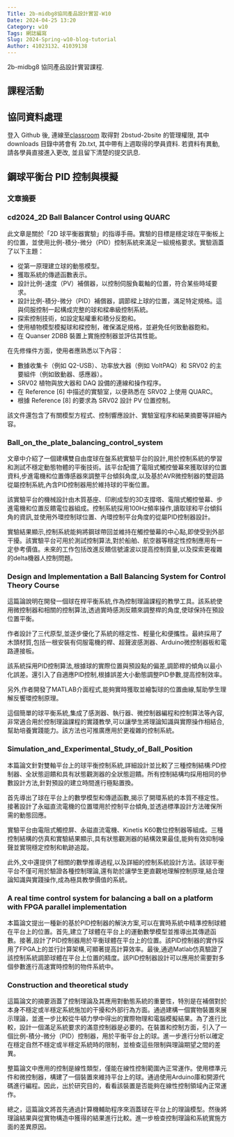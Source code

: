 ```yaml
---
Title: 2b-midbg8協同產品設計實習-W10
Date: 2024-04-25 13:20
Category: w10
Tags: 網誌編寫
Slug: 2024-Spring-w10-blog-tutorial
Author: 41023132、41039138
---
```


2b-midbg8 協同產品設計實習課程.

<!-- PELICAN_END_SUMMARY -->

## 課程活動
## 協同資料處理
登入 Github 後, 連線至[classroom](https://classroom.github.com/a/AHdsc5L1)  取得對 2bstud-2bsite 的管理權限, 其中 downloads 目錄中將會有 2b.txt, 其中帶有上週取得的學員資料. 若資料有異動, 請各學員直接進入更改, 並且留下清楚的提交訊息.

## 鋼球平衡台 PID 控制與模擬

### 文章摘要
### cd2024_2D Ball Balancer Control using QUARC

此文章是關於「2D 球平衡器實驗」的指導手冊。實驗的目標是穩定球在平衡板上的位置，並使用比例-積分-微分（PID）控制系統來滿足一組規格要求。實驗涵蓋了以下主題：
- 從第一原理建立球的動態模型。
- 獲取系統的傳遞函數表示。
- 設計比例-速度（PV）補償器，以控制伺服負載軸的位置，符合某些時域要求。
- 設計比例-積分-微分（PID）補償器，調節樑上球的位置，滿足特定規格。這與伺服控制一起構成完整的球和樑串級控制系統。
- 探索控制技術，如設定點權重和積分反飽和。
- 使用植物模型模擬球和樑控制，確保滿足規格，並避免任何致動器飽和。
- 在 Quanser 2DBB 裝置上實施控制器並評估其性能。

在先修條件方面，使用者應熟悉以下內容：
- 數據收集卡（例如 Q2-USB）、功率放大器（例如 VoltPAQ）和 SRV02 的主要組件（例如致動器、感應器）。
- SRV02 植物與放大器和 DAQ 設備的連線和操作程序。
- 在 Reference [6] 中描述的實驗室，以便熟悉在 SRV02 上使用 QUARC。
- 根據 Reference [8] 的要求為 SRV02 設計 PV 位置控制。

該文件還包含了有關模型方程式、控制響應設計、實驗室程序和結果摘要等詳細內容。


### Ball_on_the_plate_balancing_control_system 

  文章中介紹了一個建構雙自由度球在盤系統實驗平台的設計,用於控制系統的學習和測試不穩定動態物體的平衡技術。該平台配備了電阻式觸控螢幕來獲取球的位置資料,步進電機和位置傳感器來調整平台傾斜角度,以及基於AVR微控制器的雙迴路從屬控制系統,內含PID控制器用於維持球的平衡位置。
  
   該實驗平台的機械設計由木質基座、印刷成型的3D支撐塔、電阻式觸控螢幕、步進電機和位置反饋電位器組成。控制系統採用100Hz頻率操作,讀取球和平台傾斜角的資訊,並使用外環控制球位置、內環控制平台角度的從屬PID控制器設計。
   
   實驗結果顯示,控制系統能夠將鋼球帶回並維持在觸控螢幕的中心點,即使受到外部干擾。該實驗平台可用於測試控制算法,對於船舶、航空器等穩定性控制應用有一定參考價值。未來的工作包括改進反饋信號濾波以提高控制質量,以及探索更複雜的delta機器人控制問題。


### Design and Implementation a Ball Balancing System for Control Theory Course 

  這篇論說明在開發一個球在桿平衡系統,作為控制理論課程的教學工具。該系統使用微控制器和相關的控制算法,透過實時感測反饋來調整桿的角度,使球保持在預設位置平衡。

  作者設計了三代原型,並逐步優化了系統的穩定性、輕量化和便攜性。最終採用了木頭材質,包括一根安裝有伺服電機的桿、超聲波感測器、Arduino微控制器板和電路連接板。

  該系統採用PID控制算法,根據球的實際位置與預設點的偏差,調節桿的傾角以最小化誤差。還引入了自適應PID控制,根據誤差大小動態調整PID參數,提高控制效率。

  另外,作者開發了MATLAB介面程式,能夠實時獲取並繪製球的位置曲線,幫助學生理解反饗環控制原理。

  這個簡單的球平衡系統,集成了感測器、執行器、微控制器編程和控制算法等內容,非常適合用於控制理論課程的實踐教學,可以讓學生將理論知識與實際操作相結合,幫助培養實踐能力。該方法也可推廣應用於更複雜的控制系統。


### Simulation_and_Experimental_Study_of_Ball_Position 

  本篇論文針對雙軸平台上的球平衡控制系統,詳細設計並比較了三種控制結構:PD控制器、全狀態迴饋和具有狀態觀測器的全狀態迴饋。所有控制結構均採用相同的參數設計方法,針對預設的建立時間進行極點置換。

  首先導出了球在平台上的數學模型和傳遞函數,揭示了開環系統的本質不穩定性。接著設計了永磁直流電機的位置環用於控制平台傾角,並透過標準設計方法確保所需的動態回應。

  實驗平台由電阻式觸控屏、永磁直流電機、Kinetis K60數位控制器等組成。三種控制結構的仿真和實驗結果顯示,具有狀態觀測器的結構效果最佳,能夠有效抑制噪聲並實現穩定控制和軌跡追蹤。

  此外,文中還提供了相關的數學推導過程,以及詳細的控制系統設計方法。該球平衡平台不僅可用於驗證各種控制理論,還有助於讓學生更直觀地理解控制原理,結合理論知識與實踐操作,成為極具教學價值的系統。


### A real time control system for balancing a ball on a platform with FPGA parallel implementation

  本篇論文提出一種新的基於PID控制器的解決方案,可以在實時系統中精準控制球體在平台上的位置。首先,建立了球體在平台上的運動數學模型並推導出其傳遞函數。接著,設計了PID控制器用於平衡球體在平台上的位置。該PID控制器的實作採用了FPGA上的並行計算架構,可顯著提高計算效率。最後,通過Matlab仿真驗證了該控制系統調節球體在平台上位置的精度。該PID控制器設計可以應用於需要對多個參數進行高速實時控制的物件系統中。

### Construction and theoretical study
    
   這篇論文的摘要涵蓋了控制理論及其應用對動態系統的重要性，特別是在補償對於本身不穩定或半穩定系統施加的干擾和外部行為方面。通過建構一個實物裝置來展示理論，並進一步比較從牛頓力學中得出的實際物理和電腦模擬結果。為了進行比較，設計一個滿足系統要求的滿意控制器是必要的。在裝置和控制方面，引入了一個比例-積分-微分（PID）控制器，用於平衡平台上的球。進一步進行分析以確定在穩定自然不穩定或半穩定系統時的限制，並檢查這些限制與理論期望之間的差異。

   整篇論文中應用的控制是線性類型，僅能在線性控制範圍內正常運作。使用標準元件和微控制器，構建了一個裝置來維持平台上的球。通過使用Arduino庫和開源代碼進行編程。因此，出於研究目的，看看該裝置是否能夠在線性控制領域內正常運作。

   總之，這篇論文將首先通過計算機輔助程序來涵蓋球在平台上的理論模型。然後將理論結果與從實物構造中獲得的結果進行比較。進一步檢查控制理論和系統實施方面的差異原因。

